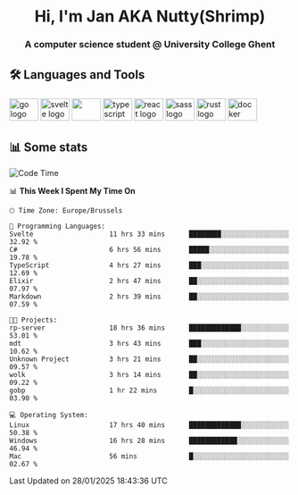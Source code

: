 <h1 align="center">Hi, I'm Jan AKA Nutty(Shrimp)</h1>
<h3 align="center">A computer science student @ University College Ghent</h3>

<h2 align="left">🛠️ Languages and Tools</h2>

###

<div align="left">
  <img src="https://cdn.jsdelivr.net/gh/devicons/devicon/icons/go/go-original.svg" height="40" width="52" alt="go logo"  />
  <img src="https://cdn.jsdelivr.net/gh/devicons/devicon@latest/icons/svelte/svelte-original.svg"  height="40" width="52" alt="svelte logo" />
  <img src="https://cdn.jsdelivr.net/gh/devicons/devicon@latest/icons/tailwindcss/tailwindcss-original.svg" height="40" width="52" />
  <img src="https://cdn.jsdelivr.net/gh/devicons/devicon/icons/typescript/typescript-original.svg" height="40" width="52" alt="typescript logo"  />
  <img src="https://cdn.jsdelivr.net/gh/devicons/devicon/icons/react/react-original.svg" height="40" width="52" alt="react logo"  />
  <img src="https://cdn.jsdelivr.net/gh/devicons/devicon/icons/sass/sass-original.svg" height="40" width="52" alt="sass logo"  />
  <img src="https://cdn.jsdelivr.net/gh/devicons/devicon@latest/icons/rust/rust-original.svg" height="40" width="52" alt="rust logo" />
  <img src="https://cdn.jsdelivr.net/gh/devicons/devicon/icons/docker/docker-original.svg" height="40" width="52" alt="docker logo"  />
</div>

<h2>📊 Some stats</h2>

<!--START_SECTION:waka-->
![Code Time](http://img.shields.io/badge/Code%20Time-5%2C597%20hrs%2029%20mins-blue)

📊 **This Week I Spent My Time On** 

```text
🕑︎ Time Zone: Europe/Brussels

💬 Programming Languages: 
Svelte                   11 hrs 33 mins      ████████░░░░░░░░░░░░░░░░░   32.92 % 
C#                       6 hrs 56 mins       █████░░░░░░░░░░░░░░░░░░░░   19.78 % 
TypeScript               4 hrs 27 mins       ███░░░░░░░░░░░░░░░░░░░░░░   12.69 % 
Elixir                   2 hrs 47 mins       ██░░░░░░░░░░░░░░░░░░░░░░░   07.97 % 
Markdown                 2 hrs 39 mins       ██░░░░░░░░░░░░░░░░░░░░░░░   07.59 % 

🐱‍💻 Projects: 
rp-server                18 hrs 36 mins      █████████████░░░░░░░░░░░░   53.01 % 
mdt                      3 hrs 43 mins       ███░░░░░░░░░░░░░░░░░░░░░░   10.62 % 
Unknown Project          3 hrs 21 mins       ██░░░░░░░░░░░░░░░░░░░░░░░   09.57 % 
wolk                     3 hrs 14 mins       ██░░░░░░░░░░░░░░░░░░░░░░░   09.22 % 
gobp                     1 hr 22 mins        █░░░░░░░░░░░░░░░░░░░░░░░░   03.90 % 

💻 Operating System: 
Linux                    17 hrs 40 mins      █████████████░░░░░░░░░░░░   50.38 % 
Windows                  16 hrs 28 mins      ████████████░░░░░░░░░░░░░   46.94 % 
Mac                      56 mins             █░░░░░░░░░░░░░░░░░░░░░░░░   02.67 % 
```


 Last Updated on 28/01/2025 18:43:36 UTC
<!--END_SECTION:waka-->
